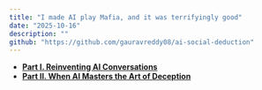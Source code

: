 ```yaml
---
title: "I made AI play Mafia, and it was terrifyingly good"
date: "2025-10-16"
description: ""
github: "https://github.com/gauravreddy08/ai-social-deduction"
---
```


- [**Part I. Reinventing AI Conversations**](/writeups/AI-plays-mafia/first)
- [**Part II. When AI Masters the Art of Deception**](/writeups/AI-plays-mafia/second)


